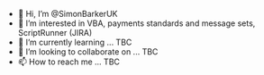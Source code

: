 - 👋 Hi, I’m @SimonBarkerUK
- 👀 I’m interested in VBA, payments standards and message sets, ScriptRunner (JIRA)
- 🌱 I’m currently learning ... TBC
- 💞️ I’m looking to collaborate on ... TBC
- 📫 How to reach me ... TBC

<!---
SimonBarkerUK/SimonBarkerUK is a ✨ special ✨ repository because its `README.md` (this file) appears on your GitHub profile.
You can click the Preview link to take a look at your changes.
--->
